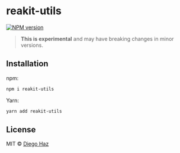 # reakit-utils

<a href="https://npmjs.org/package/reakit-utils"><img alt="NPM version" src="https://img.shields.io/npm/v/reakit-utils.svg?style=flat-square" /></a>

> **This is experimental** and may have breaking changes in minor versions.

## Installation

npm:
```sh
npm i reakit-utils
```

Yarn:
```sh
yarn add reakit-utils
```

## License

MIT © [Diego Haz](https://github.com/diegohaz)
